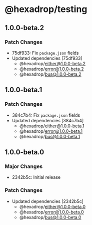 # @hexadrop/testing

## 1.0.0-beta.2

### Patch Changes

- 75df933: Fix `package.json` fields
- Updated dependencies [75df933]
  - @hexadrop/either@1.0.0-beta.2
  - @hexadrop/error@1.0.0-beta.2
  - @hexadrop/bus@1.0.0-beta.2

## 1.0.0-beta.1

### Patch Changes

- 384c7b4: Fix `package.json` fields
- Updated dependencies [384c7b4]
  - @hexadrop/either@1.0.0-beta.1
  - @hexadrop/error@1.0.0-beta.1
  - @hexadrop/bus@1.0.0-beta.1

## 1.0.0-beta.0

### Major Changes

- 2342b5c: Initial release

### Patch Changes

- Updated dependencies [2342b5c]
  - @hexadrop/either@1.0.0-beta.0
  - @hexadrop/error@1.0.0-beta.0
  - @hexadrop/bus@1.0.0-beta.0
